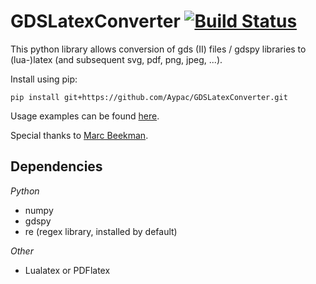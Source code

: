 # GDSLatexConverter [![Build Status](https://travis-ci.com/Aypac/GDSLatexConverter.svg?branch=master)](https://travis-ci.com/Aypac/GDSLatexConverter)
This python library allows conversion of gds (II) files / gdspy libraries to (lua-)latex (and subsequent svg, pdf, png, jpeg, ...).

Install using pip:

`pip install git+https://github.com/Aypac/GDSLatexConverter.git`


Usage examples can be found <a href='/examples/inv_example.ipynb'>here</a>.


Special thanks to <a href='https://github.com/mwb0506'>Marc Beekman</a>.

## Dependencies
*Python*
 - numpy
 - gdspy
 - re (regex library, installed by default)

*Other*
 - Lualatex or PDFlatex
